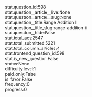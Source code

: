 stat.question_id:598  
stat.question__article__live:None  
stat.question__article__slug:None  
stat.question__title:Range Addition II  
stat.question__title_slug:range-addition-ii  
stat.question__hide:False  
stat.total_acs:2547  
stat.total_submitted:5221  
stat.total_column_articles:4  
stat.frontend_question_id:598  
stat.is_new_question:False  
status:None  
difficulty.level:1  
paid_only:False  
is_favor:False  
frequency:0  
progress:0  
